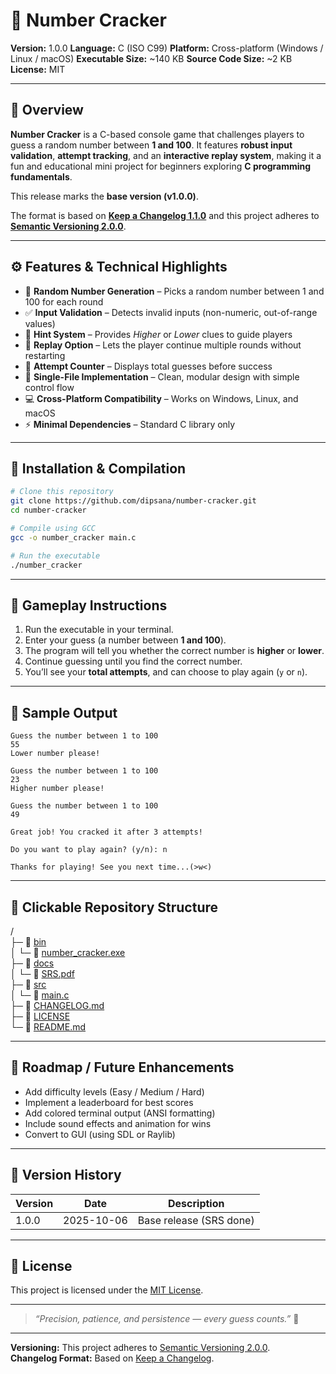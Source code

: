 # 🎯 Number Cracker

**Version:** 1.0.0
**Language:** C (ISO C99)
**Platform:** Cross-platform (Windows / Linux / macOS)
**Executable Size:** ~140 KB
**Source Code Size:** ~2 KB
**License:** MIT

---

## 📘 Overview

**Number Cracker** is a C-based console game that challenges players to guess a random number between **1 and 100**.
It features **robust input validation**, **attempt tracking**, and an **interactive replay system**, making it a fun and educational mini project for beginners exploring **C programming fundamentals**.

This release marks the **base version (v1.0.0)**.

The format is based on [**Keep a Changelog 1.1.0**](https://keepachangelog.com/en/1.1.0/)
and this project adheres to [**Semantic Versioning 2.0.0**](https://semver.org/).

---

## ⚙️ Features & Technical Highlights

* 🔢 **Random Number Generation** – Picks a random number between 1 and 100 for each round
* ✅ **Input Validation** – Detects invalid inputs (non-numeric, out-of-range values)
* 🧠 **Hint System** – Provides *Higher* or *Lower* clues to guide players
* 🔄 **Replay Option** – Lets the player continue multiple rounds without restarting
* 🧮 **Attempt Counter** – Displays total guesses before success
* 🧱 **Single-File Implementation** – Clean, modular design with simple control flow
* 💻 **Cross-Platform Compatibility** – Works on Windows, Linux, and macOS
* ⚡ **Minimal Dependencies** – Standard C library only

---

## 🧱 Installation & Compilation

```bash
# Clone this repository
git clone https://github.com/dipsana/number-cracker.git
cd number-cracker

# Compile using GCC
gcc -o number_cracker main.c

# Run the executable
./number_cracker
```

---

## 🧭 Gameplay Instructions

1. Run the executable in your terminal.
2. Enter your guess (a number between **1 and 100**).
3. The program will tell you whether the correct number is **higher** or **lower**.
4. Continue guessing until you find the correct number.
5. You’ll see your **total attempts**, and can choose to play again (`y` or `n`).

---

## 🧾 Sample Output

```text
Guess the number between 1 to 100
55
Lower number please!

Guess the number between 1 to 100
23
Higher number please!

Guess the number between 1 to 100
49

Great job! You cracked it after 3 attempts!

Do you want to play again? (y/n): n

Thanks for playing! See you next time...(>w<)
```

---

## 📁 Clickable Repository Structure

/  
├─ 📁 [bin](./bin)  
│   └─ 📄 [number_cracker.exe](./bin/number_cracker.exe)  
├─ 📁 [docs](./docs)  
│   └─ 📄 [SRS.pdf](./docs/SRS.pdf)  
├─ 📁 [src](./src)  
│   └─ 📄 [main.c](./src/main.c)  
├─ 📄 [CHANGELOG.md](./CHANGELOG.md)  
├─ 📄 [LICENSE](./LICENSE)  
└─ 📄 [README.md](./README.md)

---

## 🚀 Roadmap / Future Enhancements

* Add difficulty levels (Easy / Medium / Hard)
* Implement a leaderboard for best scores
* Add colored terminal output (ANSI formatting)
* Include sound effects and animation for wins
* Convert to GUI (using SDL or Raylib)

---

## 🧾 Version History

| Version | Date       | Description             |
| ------- | ---------- | ----------------------- |
| 1.0.0   | 2025-10-06 | Base release (SRS done) |

---

## 📜 License

This project is licensed under the [MIT License](LICENSE).

---

> *“Precision, patience, and persistence — every guess counts.”* 🎯

---

**Versioning:** This project adheres to [Semantic Versioning 2.0.0](https://semver.org/).  
**Changelog Format:** Based on [Keep a Changelog](https://keepachangelog.com/en/1.1.0/).
